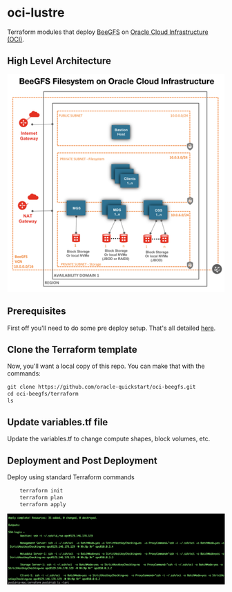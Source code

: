 # oci-lustre
Terraform modules that deploy [BeeGFS](https://www.beegfs.io/content/) on [Oracle Cloud Infrastructure (OCI)](https://cloud.oracle.com/en_US/cloud-infrastructure).

## High Level Architecture 
![](./images/Beegfs_OCI_High_Level_Arch.png)

## Prerequisites
First off you'll need to do some pre deploy setup.  That's all detailed [here](https://github.com/oracle/oci-quickstart-prerequisites).

## Clone the Terraform template
Now, you'll want a local copy of this repo.  You can make that with the commands:

    git clone https://github.com/oracle-quickstart/oci-beegfs.git
    cd oci-beegfs/terraform
    ls

## Update variables.tf file 
Update the variables.tf to change compute shapes, block volumes, etc. 

## Deployment and Post Deployment
Deploy using standard Terraform commands

        terraform init
        terraform plan
        terraform apply

![](./images/TF-apply.PNG)
